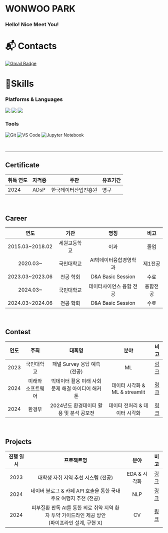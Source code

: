 # WONWOO PARK
### Hello! Nice Meet You!

# :mailbox_with_mail: Contacts
[![Gmail Badge](https://img.shields.io/badge/Gmail-d14836?style=flat-square&logo=Gmail&logoColor=white&link=mailto:qkrdnjsdn16@gmail.com)](mailto:qkrdnjsdn16@gmail.com)


# 💪Skills
### Platforms & Languages
<img src="https://img.shields.io/badge/Python-3776AB?style=flat-square&logo=Python&logoColor=white"/> <img src="https://img.shields.io/badge/Pytorch-EE4C2C?style=flat-square&logo=Pytorch&logoColor=white"/> <img src="https://img.shields.io/badge/MySQL-4479A1?style=flat-square&logo=MySQL&logoColor=white"/>


### Tools
![Git](https://img.shields.io/badge/Git-F05032.svg?&style=for-the-badge&logo=Git&logoColor=white)
![VS Code](https://img.shields.io/badge/VS%20Code-007ACC.svg?&style=for-the-badge&logo=VS%20Code&logoColor=white)
![Jupyter Notebook](https://img.shields.io/badge/Jupyter-F37626.svg?&style=for-the-badge&logo=Jupyter&logoColor=white)

<br>

----
## Certificate  
| 취득 연도 | 자격증 | 주관 | 유효기간 |
|-|-|-|-|
|2024|ADsP|한국데이터산업진흥원|영구|

<br>

##  Career
| 연도 | 기관 | 명칭 | 비고 |
| :------: | :------: | :------: | :------: |
| 2015.03~2018.02 | 세원고등학교 | 이과 | 졸업 |
| 2020.03~ |  국민대학교  | AI빅데이터융합경영학과   | 제1전공 |
| 2023.03~2023.06 | 전공 학회  | D&A Basic Session | 수료 |
| 2024.03~ |  국민대학교  | 데이터사이언스 융합 전공  | 융합전공 |
| 2024.03~2024.06 | 전공 학회  | D&A Basic Session | 수료 |


<br>

## Contest
| 연도 | 주최 | 대회명 | 분야 | 비고 |
| :------: | :------: | :------: | :------: | :------: |
|2023| 국민대학교 |패널 Survey 응답 예측 (전공)|ML|[링크](https://github.com/WonWoooPark/panel_survey_prediction)|
| 2024 | 미래와 소프트웨어 | 빅데이터 활용 미래 사회문제 해결 아이디어 해커톤 | 데이터 시각화 & ML & streamlit  |[링크](https://github.com/WonWoooPark/maintain_bill_prediction)  |
| 2024 | 환경부 | 2024년도 환경데이터 활용 및 분석 공모전 | 데이터 전처리 & 데이터 시각화 |[링크](https://github.com/WonWoooPark/dust_solving) |


<br>

## Projects
| 진행 일시 | 프로젝트명 | 분야 | 비고 |
|:------:|:------:|:------:|:------:|
|2023|대학생 자취 지역 추천 시스템 (전공)|EDA & 시각화|[링크](https://github.com/WonWoooPark/local_recommendation)|
|2024|네이버 블로그 & 카페 API 호출을 통한 국내 주요 여행지 추천 (전공)|NLP|[링크](https://github.com/WonWoooPark/Travel_destination_recommendation/blob/main/README.md)|
|2024|피부질환 판독 AI를 통한 의료 취약 지역 환자 투약 가이드라인 제공 방안<br/>(파이프라인 설계, 구현 X)|CV|[링크](https://github.com/WonWoooPark/skin_disease)|
